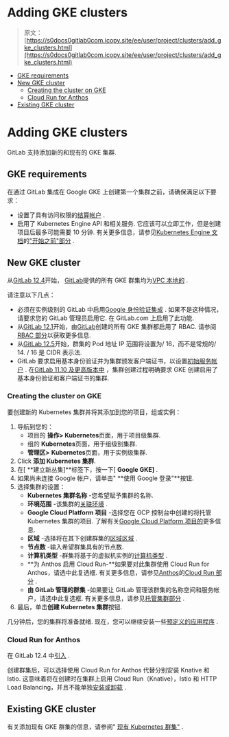 # Adding GKE clusters

> 原文：[https://s0docs0gitlab0com.icopy.site/ee/user/project/clusters/add_gke_clusters.html](https://s0docs0gitlab0com.icopy.site/ee/user/project/clusters/add_gke_clusters.html)

*   [GKE requirements](#gke-requirements)
*   [New GKE cluster](#new-gke-cluster)
    *   [Creating the cluster on GKE](#creating-the-cluster-on-gke)
    *   [Cloud Run for Anthos](#cloud-run-for-anthos)
*   [Existing GKE cluster](#existing-gke-cluster)

# Adding GKE clusters[](#adding-gke-clusters "Permalink")

GitLab 支持添加新的和现有的 GKE 集群.

## GKE requirements[](#gke-requirements "Permalink")

在通过 GitLab 集成在 Google GKE 上创建第一个集群之前，请确保满足以下要求：

*   设置了具有访问权限的[结算帐户](https://cloud.google.com/billing/docs/how-to/manage-billing-account) .
*   启用了 Kubernetes Engine API 和相关服务. 它应该可以立即工作，但是创建项目后最多可能需要 10 分钟. 有关更多信息，请参见[Kubernetes Engine 文档](https://cloud.google.com/kubernetes-engine/docs/quickstart#before-you-begin)的["开始之前"部分](https://cloud.google.com/kubernetes-engine/docs/quickstart#before-you-begin) .

## New GKE cluster[](#new-gke-cluster "Permalink")

从[GitLab 12.4](https://gitlab.com/gitlab-org/gitlab/-/issues/25925)开始， [GitLab](https://gitlab.com/gitlab-org/gitlab/-/issues/25925)提供的所有 GKE 群集均为[VPC 本地的](https://cloud.google.com/kubernetes-engine/docs/how-to/alias-ips) .

请注意以下几点：

*   必须在实例级别的 GitLab 中启用[Google 身份验证集成](../../../integration/google.html) . 如果不是这种情况，请要求您的 GitLab 管理员启用它. 在 GitLab.com 上启用了此功能.
*   从[GitLab 12.1](https://gitlab.com/gitlab-org/gitlab-foss/-/issues/55902)开始，由[GitLab](https://gitlab.com/gitlab-org/gitlab-foss/-/issues/55902)创建的所有 GKE 集群都启用了 RBAC. 请参阅[RBAC 部分](add_remove_clusters.html#rbac-cluster-resources)以获取更多信息.
*   从[GitLab 12.5](https://gitlab.com/gitlab-org/gitlab/-/merge_requests/18341)开始，群集的 Pod 地址 IP 范围将设置为/ 16，而不是常规的/ 14\. / 16 是 CIDR 表示法.
*   GitLab 要求启用基本身份验证并为集群颁发客户端证书，以设置[初始服务帐户](add_remove_clusters.html#access-controls) . 在[GitLab 11.10 及更高版本中](https://gitlab.com/gitlab-org/gitlab-foss/-/issues/58208) ，集群创建过程明确要求 GKE 创建启用了基本身份验证和客户端证书的集群.

### Creating the cluster on GKE[](#creating-the-cluster-on-gke "Permalink")

要创建新的 Kubernetes 集群并将其添加到您的项目，组或实例：

1.  导航到您的：
    *   项目的 **操作> Kubernetes**页面，用于项目级集群.
    *   组的 **Kubernetes**页面，用于组级别集群.
    *   **管理区>** **Kubernetes**页面，用于实例级集群.
2.  Click **添加 Kubernetes 集群**.
3.  在[ **建立新丛集]**标签下，按一下[ **Google GKE]** .
4.  如果尚未连接 Google 帐户，请单击" **使用 Google 登录"**按钮.
5.  选择集群的设置：
    *   **Kubernetes 集群名称** -您希望赋予集群的名称.
    *   **环境范围** -该集群的[关联环境](index.html#setting-the-environment-scope-premium) .
    *   **Google Cloud Platform 项目** -选择您在 GCP 控制台中创建的将托管 Kubernetes 集群的项目. 了解有关[Google Cloud Platform 项目的](https://cloud.google.com/resource-manager/docs/creating-managing-projects)更多信息.
    *   **区域** -选择将在其下创建群集的[区域区域](https://cloud.google.com/compute/docs/regions-zones/) .
    *   **节点数** -输入希望群集具有的节点数.
    *   **计算机类型** -群集将基于的虚拟机实例的[计算机类型](https://cloud.google.com/compute/docs/machine-types) .
    *   **为 Anthos 启用 Cloud Run-**如果要对此集群使用 Cloud Run for Anthos，请选中此复选框. 有关更多信息，请参见[Anthos](#cloud-run-for-anthos)的[Cloud Run 部分](#cloud-run-for-anthos) .
    *   **由 GitLab 管理的群集** -如果要让 GitLab 管理该群集的名称空间和服务帐户，请选中此复选框. 有关更多信息，请参见[托管集群部分](index.html#gitlab-managed-clusters) .
6.  最后，单击**创建 Kubernetes 集群**按钮.

几分钟后，您的集群将准备就绪. 现在，您可以继续安装一些[预定义的应用程序](index.html#installing-applications) .

### Cloud Run for Anthos[](#cloud-run-for-anthos "Permalink")

在 GitLab 12.4 中[引入](https://gitlab.com/gitlab-org/gitlab/-/merge_requests/16566) .

创建群集后，可以选择使用 Cloud Run for Anthos 代替分别安装 Knative 和 Istio. 这意味着将在创建时在集群上启用 Cloud Run（Knative），Istio 和 HTTP Load Balancing，并且不能单独[安装或卸载](../../clusters/applications.html) .

## Existing GKE cluster[](#existing-gke-cluster "Permalink")

有关添加现有 GKE 群集的信息，请参阅" [现有 Kubernetes 群集"](add_remove_clusters.html#existing-kubernetes-cluster) .